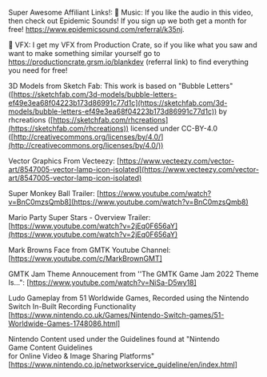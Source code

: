 Super Awesome Affiliant Links!:
🎵  Music: If you like the audio in this video, then check out Epidemic Sounds! If you sign up we both get a month for free! https://www.epidemicsound.com/referral/k35nj. 

🚀  VFX: I get my VFX from Production Crate, so if you like what you saw and want to make something similar yourself go to https://productioncrate.grsm.io/blankdev (referral link) to find everything you need for free!

3D Models from Sketch Fab:
This work is based on "Bubble Letters" ([https://sketchfab.com/3d-models/bubble-letters-ef49e3ea68f04223b173d86991c77d1c](https://sketchfab.com/3d-models/bubble-letters-ef49e3ea68f04223b173d86991c77d1c)) by rhcreations ([https://sketchfab.com/rhcreations](https://sketchfab.com/rhcreations)) licensed under CC-BY-4.0 ([http://creativecommons.org/licenses/by/4.0/](http://creativecommons.org/licenses/by/4.0/))

Vector Graphics From Vecteezy:
[https://www.vecteezy.com/vector-art/8547005-vector-lamp-icon-isolated](https://www.vecteezy.com/vector-art/8547005-vector-lamp-icon-isolated)

Super Monkey Ball Trailer:
[https://www.youtube.com/watch?v=BnC0mzsQmb8](https://www.youtube.com/watch?v=BnC0mzsQmb8)

 Mario Party Super Stars - Overview Trailer:
[https://www.youtube.com/watch?v=2jEq0F656aY](https://www.youtube.com/watch?v=2jEq0F656aY)

Mark Browns Face from GMTK Youtube Channel:
[https://www.youtube.com/c/MarkBrownGMT]

GMTK Jam Theme Annoucement from ''The GMTK Game Jam 2022 Theme Is...":
[https://www.youtube.com/watch?v=NiSa-D5wy18]

Ludo Gameplay from 51 Worldwide Games, Recorded using the Nintendo Switch In-Built Recording Functionality
[https://www.nintendo.co.uk/Games/Nintendo-Switch-games/51-Worldwide-Games-1748086.html]

Nintendo Content used under the Guidelines found at "Nintendo Game Content Guidelines  
for Online Video & Image Sharing Platforms"
[https://www.nintendo.co.jp/networkservice_guideline/en/index.html]